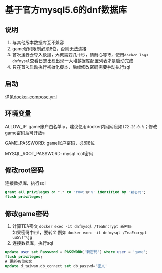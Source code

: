 # 基于官方mysql5.6的dnf数据库

## 说明

1. 与其他版本数据库互不兼容
2. game密码限制必须8位，否则无法连接
3. 首次运行会导入数据，大概需要几十秒，请耐心等待，使用`docker logs dnfmysql`查看日志出现出现一大堆数据库配置列表才是启动完成
4. 只在首次启动执行初始化脚本，后续修改密码需要手动执行sql

## 启动

详见[docker-compose.yml](docker-compose.yml)

## 环境变量

ALLOW_IP: game账户白名单ip，建议使用docker内网网段如`172.20.0.%`；修改game密码后可开放`%`

GAME_PASSWORD: game账户密码，必须8位

MYSQL_ROOT_PASSWORD: mysql root密码

## 修改root密码

连接数据库，执行sql
```sql
grant all privileges on *.* to 'root'@'%' identified by '新密码';
flush privileges;
```

## 修改game密码
1. 计算TEA密文
`docker exec -it dnfmysql /TeaEncrypt 新密码` <br/>
如果密码中带!，要转义 例如 `docker exec -it dnfmysql /TeaEncrypt uu5\!^%jg`
2. 连接数据库，执行sql
```sql
update user set Password = PASSWORD('新密码') where user = 'game';
flush privileges;
# 更新48位密文
update d_taiwan.db_connect set db_passwd='密文';
```
